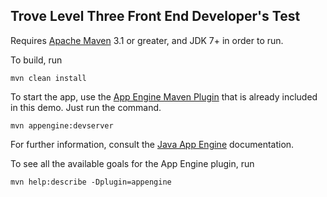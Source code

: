 ## Trove Level Three Front End Developer's Test

Requires [Apache Maven](http://maven.apache.org) 3.1 or greater, and JDK 7+ in order to run.

To build, run

    mvn clean install

To start the app, use the [App Engine Maven Plugin](http://code.google.com/p/appengine-maven-plugin/) that is already included in this demo.  Just run the command.

    mvn appengine:devserver

For further information, consult the [Java App Engine](https://cloud.google.com/appengine/docs/java/) documentation.

To see all the available goals for the App Engine plugin, run

    mvn help:describe -Dplugin=appengine
